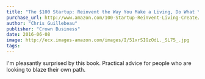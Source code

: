 ```yaml
---
title: "The $100 Startup: Reinvent the Way You Make a Living, Do What You Love, and Create a New Future"
purchase_url: http://www.amazon.com/100-Startup-Reinvent-Living-Create/dp/0307951529%3FSubscriptionId%3DAKIAIVZLK2PABGQI2KAQ%26tag%3Deverrail-20%26linkCode%3Dxm2%26camp%3D2025%26creative%3D165953%26creativeASIN%3D0307951529
author: "Chris Guillebeau"
publisher: "Crown Business"
date: 2016-06-08
image: http://ecx.images-amazon.com/images/I/51xrSIGzOdL._SL75_.jpg
tags:
---
```


I'm pleasantly surprised by this book. Practical advice for people who are looking to blaze their own path.
